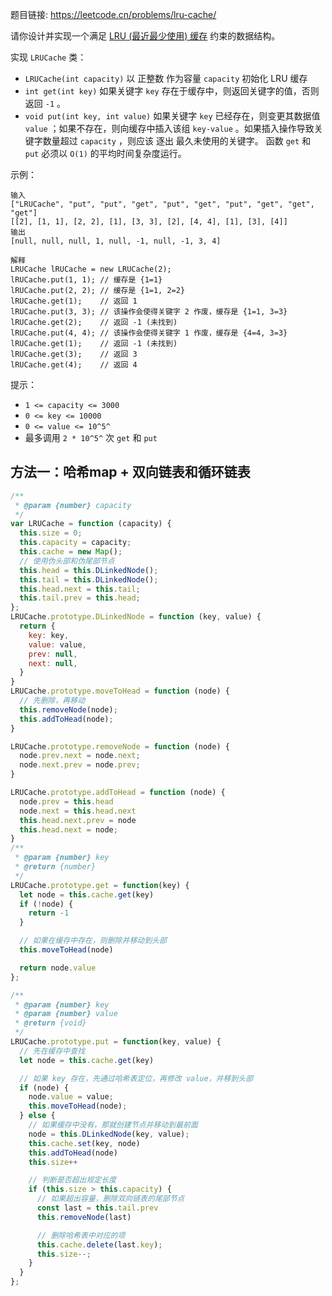 题目链接: https://leetcode.cn/problems/lru-cache/

请你设计并实现一个满足 [LRU (最近最少使用) 缓存](https://baike.baidu.com/item/LRU) 约束的数据结构。

实现 `LRUCache` 类：
- `LRUCache(int capacity)` 以 正整数 作为容量 `capacity` 初始化 LRU 缓存
- `int get(int key)` 如果关键字 `key` 存在于缓存中，则返回关键字的值，否则返回 `-1` 。
- `void put(int key, int value)` 如果关键字 `key` 已经存在，则变更其数据值 `value` ；如果不存在，则向缓存中插入该组 `key-value` 。如果插入操作导致关键字数量超过 `capacity` ，则应该 逐出 最久未使用的关键字。
函数 `get` 和 `put` 必须以 `O(1)` 的平均时间复杂度运行。

示例：
```
输入
["LRUCache", "put", "put", "get", "put", "get", "put", "get", "get", "get"]
[[2], [1, 1], [2, 2], [1], [3, 3], [2], [4, 4], [1], [3], [4]]
输出
[null, null, null, 1, null, -1, null, -1, 3, 4]

解释
LRUCache lRUCache = new LRUCache(2);
lRUCache.put(1, 1); // 缓存是 {1=1}
lRUCache.put(2, 2); // 缓存是 {1=1, 2=2}
lRUCache.get(1);    // 返回 1
lRUCache.put(3, 3); // 该操作会使得关键字 2 作废，缓存是 {1=1, 3=3}
lRUCache.get(2);    // 返回 -1 (未找到)
lRUCache.put(4, 4); // 该操作会使得关键字 1 作废，缓存是 {4=4, 3=3}
lRUCache.get(1);    // 返回 -1 (未找到)
lRUCache.get(3);    // 返回 3
lRUCache.get(4);    // 返回 4
```

提示：
- `1 <= capacity <= 3000`
- `0 <= key <= 10000`
- `0 <= value <= 10^5^`
- 最多调用 `2 * 10^5^` 次 `get` 和 `put`

## 方法一：哈希map + 双向链表和循环链表
```javascript
/**
 * @param {number} capacity
 */
var LRUCache = function (capacity) {
  this.size = 0;
  this.capacity = capacity;
  this.cache = new Map();
  // 使用伪头部和伪尾部节点
  this.head = this.DLinkedNode();
  this.tail = this.DLinkedNode();
  this.head.next = this.tail;
  this.tail.prev = this.head;
};
LRUCache.prototype.DLinkedNode = function (key, value) {
  return {
    key: key,
    value: value,
    prev: null,
    next: null,
  }
}
LRUCache.prototype.moveToHead = function (node) {
  // 先删除，再移动
  this.removeNode(node);
  this.addToHead(node);
}

LRUCache.prototype.removeNode = function (node) {
  node.prev.next = node.next;
  node.next.prev = node.prev;
}

LRUCache.prototype.addToHead = function (node) {
  node.prev = this.head
  node.next = this.head.next
  this.head.next.prev = node
  this.head.next = node;
}
/** 
 * @param {number} key
 * @return {number}
 */
LRUCache.prototype.get = function(key) {
  let node = this.cache.get(key)
  if (!node) {
    return -1
  }

  // 如果在缓存中存在，则删除并移动到头部
  this.moveToHead(node)

  return node.value
};

/** 
 * @param {number} key 
 * @param {number} value
 * @return {void}
 */
LRUCache.prototype.put = function(key, value) {
  // 先在缓存中查找
  let node = this.cache.get(key)

  // 如果 key 存在，先通过哈希表定位，再修改 value，并移到头部
  if (node) {
    node.value = value;
    this.moveToHead(node);
  } else {
    // 如果缓存中没有，那就创建节点并移动到最前面
    node = this.DLinkedNode(key, value);
    this.cache.set(key, node)
    this.addToHead(node)
    this.size++

    // 判断是否超出规定长度
    if (this.size > this.capacity) {
      // 如果超出容量，删除双向链表的尾部节点
      const last = this.tail.prev
      this.removeNode(last)

      // 删除哈希表中对应的项
      this.cache.delete(last.key);
      this.size--;
    }
  }
};
```